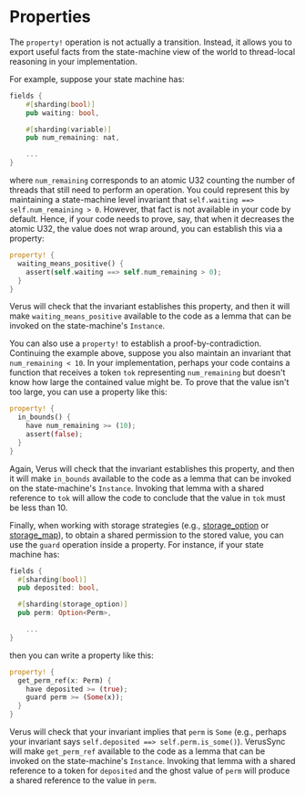 # Properties

The `property!` operation is not actually a transition.  Instead, it allows you to export
useful facts from the state-machine view of the world to thread-local reasoning in your 
implementation.

For example, suppose your state machine has:
```rust
fields {
    #[sharding(bool)]
    pub waiting: bool,

    #[sharding(variable)]
    pub num_remaining: nat,

    ...
}
```
where `num_remaining` corresponds to an atomic U32 counting the number of
threads that still need to perform an operation.  You could represent this by
maintaining a state-machine level invariant that `self.waiting ==>
self.num_remaining > 0`.  However, that fact is not available in your code by
default.  Hence, if your code needs to prove, say, that when it decreases the
atomic U32, the value does not wrap around, you can establish this via a
property:

```rust
property! {
  waiting_means_positive() {
    assert(self.waiting ==> self.num_remaining > 0);
  }
}
```
Verus will check that the invariant establishes this property, and then it will make
`waiting_means_positive` available to the code as a lemma that can be invoked on the
state-machine's `Instance`.

You can also use a `property!` to establish a proof-by-contradiction. Continuing the example
above, suppose you also maintain an invariant that `num_remaining < 10`.  In your implementation,
perhaps your code contains a function that receives a token `tok` representing
`num_remaining` but doesn't know how large the contained value might be.  To prove that the value
isn't too large, you can use a property like this:
```rust
property! {
  in_bounds() {
    have num_remaining >= (10);
    assert(false);
  }
}
```
Again, Verus will check that the invariant establishes this property, and then
it will make `in_bounds` available to the code as a lemma that can be invoked
on the state-machine's `Instance`.  Invoking that lemma with a shared reference
to `tok` will allow the code to conclude that the value in `tok` must be less
than 10.

Finally, when working with storage strategies (e.g.,
[storage_option](strategy-storage-option.md) or
[storage_map](strategy-storage-map.md)), to obtain a shared permission to the
stored value, you can use the `guard` operation inside a property.  For
instance, if your state machine has:
```rust
fields {
  #[sharding(bool)]
  pub deposited: bool,

  #[sharding(storage_option)]
  pub perm: Option<Perm>,

    ...
}
```
then you can write a property like this:
```rust
property! {
  get_perm_ref(x: Perm) {
    have deposited >= (true);
    guard perm >= (Some(x));
  }
}
```
Verus will check that your invariant implies that `perm` is `Some` (e.g.,
perhaps your invariant says `self.deposited ==> self.perm.is_some()`).
VerusSync will make `get_perm_ref` available to the code as a lemma that can be
invoked on the state-machine's `Instance`.  Invoking that lemma with a shared
reference to a token for `deposited` and the ghost value of `perm` will
produce a shared reference to the value in `perm`.

